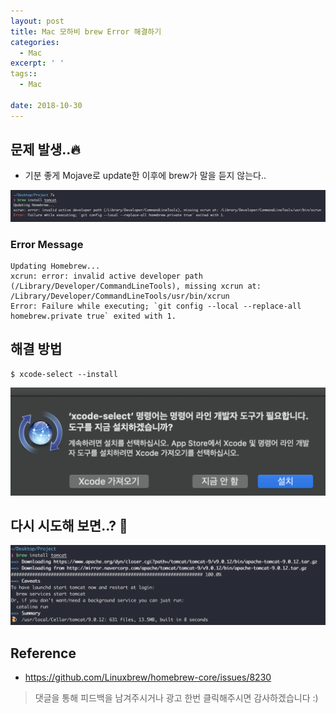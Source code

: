 ```yaml
---
layout: post
title: Mac 모하비 brew Error 해결하기
categories:
  - Mac
excerpt: ' '
tags::
  - Mac

date: 2018-10-30
---
```



## 문제 발생..🔥
- 기분 좋게 Mojave로 update한 이후에 brew가 말을 듣지 않는다..

![No Image](/assets/posts/20181030/1.png)

### Error Message
```shell
Updating Homebrew...
xcrun: error: invalid active developer path (/Library/Developer/CommandLineTools), missing xcrun at: /Library/Developer/CommandLineTools/usr/bin/xcrun
Error: Failure while executing; `git config --local --replace-all homebrew.private true` exited with 1.
```

## 해결 방법

```shell
$ xcode-select --install
```

![No Image](/assets/posts/20181030/2.png)

## 다시 시도해 보면..? 🧐

![No Image](/assets/posts/20181030/3.png)


## Reference
- <https://github.com/Linuxbrew/homebrew-core/issues/8230>

> 댓글을 통해 피드백을 남겨주시거나 광고 한번 클릭해주시면 감사하겠습니다 :)
